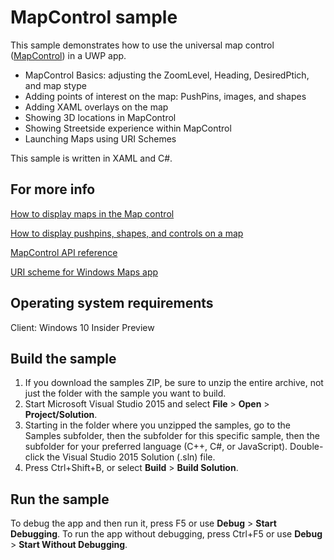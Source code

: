 ﻿<!---
  category: MapsAndLocation 
--->

# MapControl sample

This sample demonstrates how to use the universal map control ([MapControl]( https://msdn.microsoft.com/en-us/library/windows/apps/xaml/windows.ui.xaml.controls.maps.mapcontrol.aspx)) in a UWP app. 

* MapControl Basics: adjusting the ZoomLevel, Heading, DesiredPtich, and map stype
* Adding points of interest on the map: PushPins, images, and shapes
* Adding XAML overlays on the map
* Showing 3D locations in MapControl
* Showing Streetside experience within MapControl
* Launching Maps using URI Schemes

This sample is written in XAML and C#.

## For more info

[How to display maps in the Map control](https://msdn.microsoft.com/en-us/library/windows/apps/xaml/dn642089.aspx)

[How to display pushpins, shapes, and controls on a map](https://msdn.microsoft.com/en-us/library/windows/apps/xaml/dn792121.aspx) 

[MapControl API reference]( https://msdn.microsoft.com/en-us/library/windows/apps/xaml/windows.ui.xaml.controls.maps.mapcontrol.aspx) 

[URI scheme for Windows Maps app]( https://msdn.microsoft.com/en-us/library/windows/apps/xaml/jj635237.aspx)

## Operating system requirements

Client: Windows 10 Insider Preview

## Build the sample

1. If you download the samples ZIP, be sure to unzip the entire archive, not just the folder with the sample you want to build. 
2. Start Microsoft Visual Studio 2015 and select **File** \> **Open** \> **Project/Solution**.
3. Starting in the folder where you unzipped the samples, go to the Samples subfolder, then the subfolder for this specific sample, then the subfolder for your preferred language (C++, C#, or JavaScript). Double-click the Visual Studio 2015 Solution (.sln) file.
4. Press Ctrl+Shift+B, or select **Build** \> **Build Solution**.

## Run the sample

To debug the app and then run it, press F5 or use **Debug** \> **Start Debugging**. To run the app without debugging, press Ctrl+F5 or use **Debug** \> **Start Without Debugging**.
